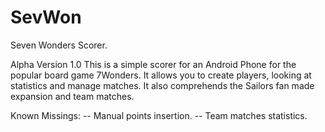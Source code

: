 # SevWon
Seven Wonders Scorer.

Alpha Version 1.0
This is a simple scorer for an Android Phone for the popular board game 7Wonders. 
It allows you to create players, looking at statistics and manage matches. 
It also comprehends the Sailors fan made expansion and team matches.

Known Missings:
-- Manual points insertion.
-- Team matches statistics.
